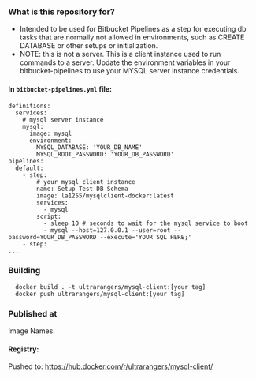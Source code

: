 

### What is this repository for? ###

* Intended to be used for Bitbucket Pipelines as a step for executing db tasks that are normally not allowed in environments, such as CREATE DATABASE or other setups or initialization.
* NOTE: this is not a server. This is a client instance used to run commands to a server. Update the environment variables in your bitbucket-pipelines to use your MYSQL server instance credentials.

#### In `bitbucket-pipelines.yml` file:
```
definitions:
  services:
    # mysql server instance
    mysql:
      image: mysql
      environment:
        MYSQL_DATABASE: 'YOUR_DB_NAME'
        MYSQL_ROOT_PASSWORD: 'YOUR_DB_PASSWORD'
pipelines:
  default:
    - step:
        # your mysql client instance
        name: Setup Test DB Schema
        image: la1255/mysqlclient-docker:latest
        services:
          - mysql
        script:
          - sleep 10 # seconds to wait for the mysql service to boot
          - mysql --host=127.0.0.1 --user=root --password=YOUR_DB_PASSWORD --execute='YOUR SQL HERE;'
    - step:
...
```



### Building
      docker build . -t ultrarangers/mysql-client:[your tag]
      docker push ultrarangers/mysql-client:[your tag]


### Published at
Image Names:


#### Registry:
Pushed to:
      https://hub.docker.com/r/ultrarangers/mysql-client/
